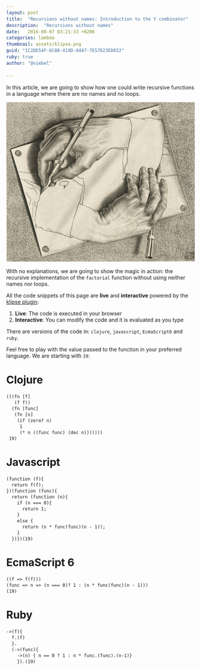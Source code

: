 ```yaml
---
layout: post
title:  "Recursions without names: Introduction to the Y combinator"
description:  "Recursions without names"
date:   2016-08-07 03:21:33 +0200
categories: lambda
thumbnail: assets/klipse.png
guid: "1C2DE54F-6C88-419D-8447-7E57D23ED032"
ruby: true
author: "@viebel"

---
```



In this article, we are going to show how one could write recursive functions in a language where there are no names and no loops.


![Escher](/assets/escher_hand.jpg)

With no explanations, we are going to show the magic in action: the recursive implementation of the `factorial` function without using neither names nor loops.


All the code snippets of this page are **live** and **interactive** powered by the [klipse plugin](https://github.com/viebel/klipse):

1. **Live**: The code is executed in your browser
2. **Interactive**: You can modify the code and it is evaluated as you type


There are versions of the code in: `clojure`, `javascript`, `EcmaScript6` and `ruby`.

Feel free to play with the value passed to the function in your preferred language. We are starting with `19`:

# Clojure


~~~klipse
(((fn [f]
   (f f))
  (fn [func]
   (fn [n]
    (if (zero? n)
     1
     (* n ((func func) (dec n)))))))
 19)
~~~

# Javascript

~~~klipse-eval-js
(function (f){
  return f(f);
})(function (func){
  return (function (n){
    if (n === 0){
      return 1;
    }
    else {
      return (n * func(func)(n - 1));
    }
  })})(19)
~~~

# EcmaScript 6

~~~klipse-eval-js
((f => f(f)))
(func => n => (n === 0)? 1 : (n * func(func)(n - 1)))
(19)
~~~


# Ruby

~~~klipse-eval-ruby
->(f){
  f.(f)
  }.
  (->(func){
    ->(n) { n == 0 ? 1 : n * func.(func).(n-1)}
    }).(19)
~~~




